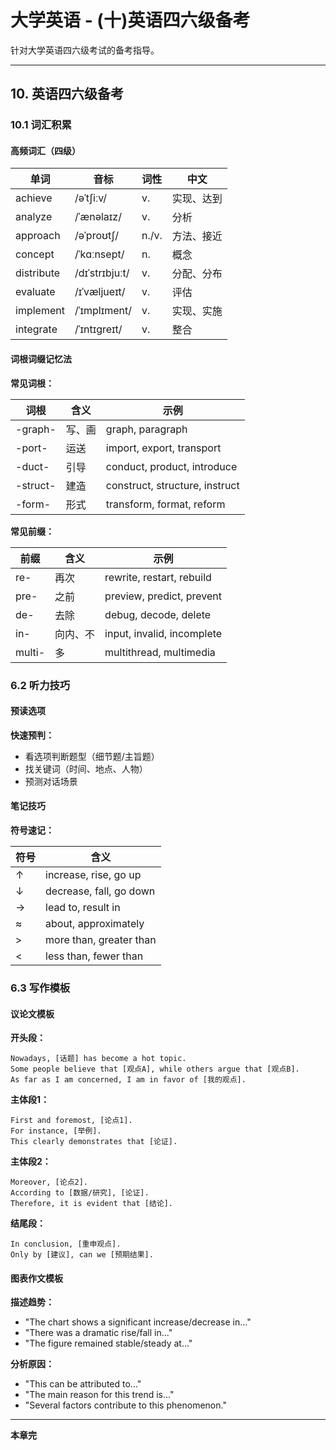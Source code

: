 # 大学英语 - (十)英语四六级备考

针对大学英语四六级考试的备考指导。

---

## 10. 英语四六级备考

### 10.1 词汇积累

#### 高频词汇（四级）

| 单词 | 音标 | 词性 | 中文 |
|------|------|------|------|
| achieve | /əˈtʃiːv/ | v. | 实现、达到 |
| analyze | /ˈænəlaɪz/ | v. | 分析 |
| approach | /əˈproʊtʃ/ | n./v. | 方法、接近 |
| concept | /ˈkɑːnsept/ | n. | 概念 |
| distribute | /dɪˈstrɪbjuːt/ | v. | 分配、分布 |
| evaluate | /ɪˈvæljueɪt/ | v. | 评估 |
| implement | /ˈɪmplɪment/ | v. | 实现、实施 |
| integrate | /ˈɪntɪɡreɪt/ | v. | 整合 |

#### 词根词缀记忆法

**常见词根：**

| 词根 | 含义 | 示例 |
|------|------|------|
| -graph- | 写、画 | graph, paragraph |
| -port- | 运送 | import, export, transport |
| -duct- | 引导 | conduct, product, introduce |
| -struct- | 建造 | construct, structure, instruct |
| -form- | 形式 | transform, format, reform |

**常见前缀：**

| 前缀 | 含义 | 示例 |
|------|------|------|
| re- | 再次 | rewrite, restart, rebuild |
| pre- | 之前 | preview, predict, prevent |
| de- | 去除 | debug, decode, delete |
| in- | 向内、不 | input, invalid, incomplete |
| multi- | 多 | multithread, multimedia |

### 6.2 听力技巧

#### 预读选项

**快速预判：**
- 看选项判断题型（细节题/主旨题）
- 找关键词（时间、地点、人物）
- 预测对话场景

#### 笔记技巧

**符号速记：**

| 符号 | 含义 |
|------|------|
| ↑ | increase, rise, go up |
| ↓ | decrease, fall, go down |
| → | lead to, result in |
| ≈ | about, approximately |
| > | more than, greater than |
| < | less than, fewer than |

### 6.3 写作模板

#### 议论文模板

**开头段：**

```
Nowadays, [话题] has become a hot topic. 
Some people believe that [观点A], while others argue that [观点B]. 
As far as I am concerned, I am in favor of [我的观点].
```

**主体段1：**

```
First and foremost, [论点1]. 
For instance, [举例]. 
This clearly demonstrates that [论证].
```

**主体段2：**

```
Moreover, [论点2]. 
According to [数据/研究], [论证]. 
Therefore, it is evident that [结论].
```

**结尾段：**

```
In conclusion, [重申观点]. 
Only by [建议], can we [预期结果].
```

#### 图表作文模板

**描述趋势：**
- "The chart shows a significant increase/decrease in..."
- "There was a dramatic rise/fall in..."
- "The figure remained stable/steady at..."

**分析原因：**
- "This can be attributed to..."
- "The main reason for this trend is..."
- "Several factors contribute to this phenomenon."

---

**本章完**